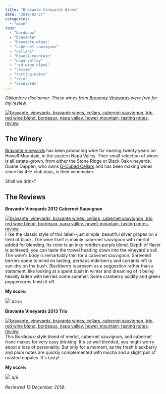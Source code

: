 ```yaml
---
title: "Bravante Vineyards Wines"
date: "2019-02-27"
categories:
  - "wine"
tags:
  - "bordeaux"
  - "bravante"
  - "bravante-wines"
  - "cabernet-sauvignon"
  - "cellars"
  - "howell-mountain"
  - "napa-valley"
  - "red-wine-blend"
  - "review"
  - "tasting-notes"
  - "trio"
  - "vineyards"
---
```


_Obligatory disclaimer: These wines from [Bravante Vineyards](http://www.bravantevineyards.com/) were free for my review._

[![bravante, vineyards, bravante wines, cellars, cabernet sauvignon, trio, red wine blend, bordeaux, napa valley, howell mountain, tasting notes, review](https://thegourmez-wpmedia.s3.amazonaws.com/2019/02/IMG_20181214_153533-500x402.jpg)](https://thegourmez-wpmedia.s3.amazonaws.com/2019/02/IMG_20181214_153533.jpg)

## The Winery

[Bravante Vineyards](http://www.bravantevineyards.com/) has been producing wine for nearing twenty years on Howell Mountain, in the eastern Napa Valley. Their small selection of wines is all estate-grown, from either the Stone Ridge or Black Oak vineyards. Duane Dappen, who owns [D-Cubed Cellars](https://thegourmez.com/blog/2018/10/09/d-cubed-cellars-zinfandel/) and has been making wines since his 4-H club days, is their winemaker.

Shall we drink?

## The Reviews

**Bravante Vineyards 2012 Cabernet Sauvignon**

[![bravante, vineyards, bravante wines, cellars, cabernet sauvignon, trio, red wine blend, bordeaux, napa valley, howell mountain, tasting notes, review](https://thegourmez-wpmedia.s3.amazonaws.com/2019/02/IMG_20181214_154703-358x500.jpg)](https://thegourmez-wpmedia.s3.amazonaws.com/2019/02/IMG_20181214_154703.jpg)I like the classic style of this label--just simple, beautiful silver grapes on a field of black. The wine itself is mainly cabernet sauvignon with merlot added for blending. Its color is an inky reddish-purple blend. Depth of flavor is achieved; you can taste the trowel heading down into the vineyard's soil. The wine's body is remarkably thin for a cabernet sauvignon. Shriveled berries come to mind on tasting; perhaps elderberry and currants left to sun-dry on the bush. Blackberry is present as a suggestion rather than a statement, like looking at a spent bush in winter and dreaming of it being heavily laden with berries come summer. Some cranberry acidity and green peppercorns finish it off.

**My score:**




<div class="caption">

[![](https://thegourmez-wpmedia.s3.amazonaws.com/2009/02/rating_truffle1.gif)](https://thegourmez-wpmedia.s3.amazonaws.com/2009/02/rating_truffle1.gif) 4.5/5</div>


**Bravante Vineyards 2013 Trio**

[![bravante, vineyards, bravante wines, cellars, cabernet sauvignon, trio, red wine blend, bordeaux, napa valley, howell mountain, tasting notes, review](https://thegourmez-wpmedia.s3.amazonaws.com/2019/02/IMG_20181214_153247-359x500.jpg)](https://thegourmez-wpmedia.s3.amazonaws.com/2019/02/IMG_20181214_153247.jpg)This Bordeaux-style blend of merlot, cabernet sauvignon, and cabernet franc makes for very easy drinking. It's so well blended, you might worry about a loss of personality. But only for a moment, as the fresh blackberry and plum notes are quickly complemented with mocha and a slight pull of roasted nopales. It's tasty!

**My score:**




<div class="caption">

[![](https://thegourmez-wpmedia.s3.amazonaws.com/2009/02/rating_truffle1.gif)](https://thegourmez-wpmedia.s3.amazonaws.com/2009/02/rating_truffle1.gif) 4/5</div>


_Reviewed 13 December 2018._
